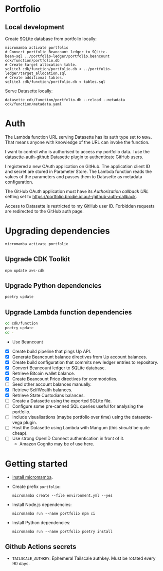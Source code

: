 # Portfolio

## Local development

Create SQLite database from portfolio locally:

    micromamba activate portfolio
    # Convert portfolio Beancount ledger to SQLite.
    bean-sql ../portfolio-ledger/portfolio.beancount cdk/function/portfolio.db
    # Create target allocation table.
    sqlite3 cdk/function/portfolio.db < ../portfolio-ledger/target_allocation.sql
    # Create additional tables.
    sqlite3 cdk/function/portfolio.db < tables.sql

Serve Datasette locally:

    datasette cdk/function/portfolio.db --reload --metadata cdk/function/metadata.yaml


# Auth

The Lambda function URL serving Datasette has its auth type set to `NONE`. That
means anyone with knowledge of the URL can invoke the function.

I want to control who is authorised to access my portfolio data. I use the
[datasette-auth-github](https://datasette.io/plugins/datasette-auth-github) Datasette
plugin to authenticate GitHub users.

I registered a new OAuth application on GitHub. The application client ID and secret
are stored in Parameter Store. The Lambda function reads the values of the parameters
and passes them to Datasette as metadata configuration.

The GitHub OAuth application must have its *Authorization callback URL* setting
set to https://portfolio.brodie.id.au/-/github-auth-callback.

Access to Datasette is restricted to my GitHub user ID. Forbidden requests are
redirected to the GitHub auth page.


# Upgrading dependencies

```bash
micromamba activate portfolio
```


## Upgrade CDK Toolkit

```bash
npm update aws-cdk
```


## Upgrade Python dependencies

```bash
poetry update
```


## Upgrade Lambda function dependencies

```bash
cd cdk/function
poetry update
cd -
```

- Use Beancount
- [x] Create build pipeline that pings Up API.
- [x] Generate Beancount balance directives from Up account balances.
- [x] Create build configuration that commits new ledger entries to repository.
- [x] Convert Beancount ledger to SQLite database.
- [x] Retrieve Bitcoin wallet balance.
- [x] Create Beancount Price directives for commodoties.
- [ ] Seed other account balances manually.
- [x] Retrieve SelfWealth balances.
- [x] Retrieve State Custodians balances.
- [ ] Create a Datasette using the exported SQLite file.
- [ ] Configure some pre-canned SQL queries useful for analysing the portfolio.
- [ ] Include visualisations (maybe portfolio over time) using the datasette-vega plugin.
- [ ] Host the Datasette using Lambda with Mangum (this *should* be quite cheap).
- [ ] Use strong OpenID Connect authentication in front of it.
  - Amazon Cognito may be of use here.


# Getting started

- [Install micromamba](https://mamba.readthedocs.io/en/latest/installation.html).
- Create prefix `portfolio`:

      micromamba create --file environment.yml --yes
- Install Node.js dependencies:

      micromamba run --name portfolio npm ci
- Install Python dependencies:

      micromamba run --name portfolio poetry install


## Github Actions secrets

- `TAILSCALE_AUTHKEY`: Ephemeral Tailscale authkey. Must be rotated every 90 days.
